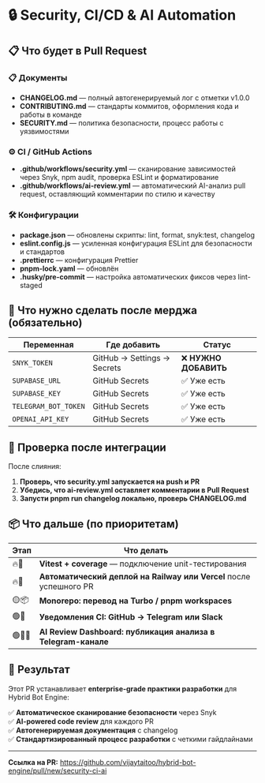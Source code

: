 # 🔒 Security, CI/CD & AI Automation

## 📋 Что будет в Pull Request

### 📋 Документы
- **CHANGELOG.md** — полный автогенерируемый лог с отметки v1.0.0
- **CONTRIBUTING.md** — стандарты коммитов, оформления кода и работы в команде  
- **SECURITY.md** — политика безопасности, процесс работы с уязвимостями

### ⚙️ CI / GitHub Actions
- **.github/workflows/security.yml** — сканирование зависимостей через Snyk, npm audit, проверка ESLint и форматирование
- **.github/workflows/ai-review.yml** — автоматический AI-анализ pull request, оставляющий комментарии по стилю и качеству

### 🛠 Конфигурации
- **package.json** — обновлены скрипты: lint, format, snyk:test, changelog
- **eslint.config.js** — усиленная конфигурация ESLint для безопасности и стандартов
- **.prettierrc** — конфигурация Prettier
- **pnpm-lock.yaml** — обновлён
- **.husky/pre-commit** — настройка автоматических фиксов через lint-staged

## 🔐 Что нужно сделать после мерджа (обязательно)

| Переменная | Где добавить | Статус |
|------------|--------------|--------|
| `SNYK_TOKEN` | GitHub → Settings → Secrets | ❌ **НУЖНО ДОБАВИТЬ** |
| `SUPABASE_URL` | GitHub Secrets | ✅ Уже есть |
| `SUPABASE_KEY` | GitHub Secrets | ✅ Уже есть |
| `TELEGRAM_BOT_TOKEN` | GitHub Secrets | ✅ Уже есть |
| `OPENAI_API_KEY` | GitHub Secrets | ✅ Уже есть |

## 🧪 Проверка после интеграции

После слияния:

1. **Проверь, что security.yml запускается на push и PR**
2. **Убедись, что ai-review.yml оставляет комментарии в Pull Request**
3. **Запусти pnpm run changelog локально, проверь CHANGELOG.md**

## 📦 Что дальше (по приоритетам)

| Этап | Что делать |
|------|------------|
| 🔥🧪 | **Vitest + coverage** — подключение unit-тестирования |
| 🔥🚀 | **Автоматический деплой на Railway или Vercel** после успешного PR |
| 🟡📦 | **Monorepo: перевод на Turbo / pnpm workspaces** |
| 🟢🔔 | **Уведомления CI: GitHub → Telegram или Slack** |
| 🟢🧑‍💼 | **AI Review Dashboard: публикация анализа в Telegram-канале** |

## 🎯 Результат

Этот PR устанавливает **enterprise-grade практики разработки** для Hybrid Bot Engine:

✅ **Автоматическое сканирование безопасности** через Snyk  
✅ **AI-powered code review** для каждого PR  
✅ **Автогенерируемая документация** с changelog  
✅ **Стандартизированный процесс разработки** с четкими гайдлайнами  

---

**Ссылка на PR:** https://github.com/vijaytaitoo/hybrid-bot-engine/pull/new/security-ci-ai 